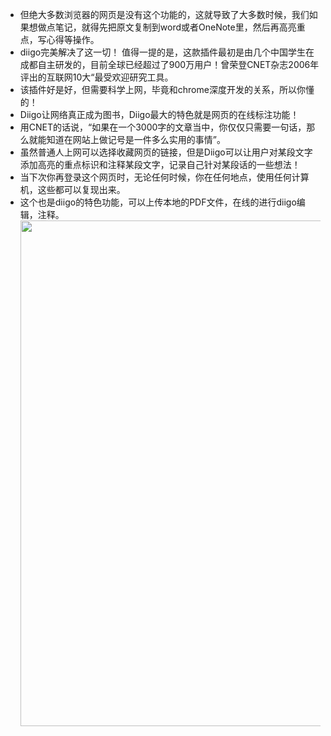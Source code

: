 - 但绝大多数浏览器的网页是没有这个功能的，这就导致了大多数时候，我们如果想做点笔记，就得先把原文复制到word或者OneNote里，然后再高亮重点，写心得等操作。
- diigo完美解决了这一切！ 值得一提的是，这款插件最初是由几个中国学生在成都自主研发的，目前全球已经超过了900万用户！曾荣登CNET杂志2006年评出的互联网10大“最受欢迎研究工具。
- 该插件好是好，但需要科学上网，毕竟和chrome深度开发的关系，所以你懂的！
- Diigo让网络真正成为图书，Diigo最大的特色就是网页的在线标注功能！
- 用CNET的话说，“如果在一个3000字的文章当中，你仅仅只需要一句话，那么就能知道在网站上做记号是一件多么实用的事情”。
- 虽然普通人上网可以选择收藏网页的链接，但是Diigo可以让用户对某段文字添加高亮的重点标识和注释某段文字，记录自己针对某段话的一些想法！
- 当下次你再登录这个网页时，无论任何时候，你在任何地点，使用任何计算机，这些都可以复现出来。
- 这个也是diigo的特色功能，可以上传本地的PDF文件，在线的进行diigo编辑，注释。 <img src="https://pic1.zhimg.com/v2-7d06769df766aff133186accd20a51fc_b.jpg" data-caption="" data-size="normal" data-rawwidth="809" data-rawheight="432" class="origin_image zh-lightbox-thumb" width="809" data-original="https://pic1.zhimg.com/v2-7d06769df766aff133186accd20a51fc_r.jpg"/>